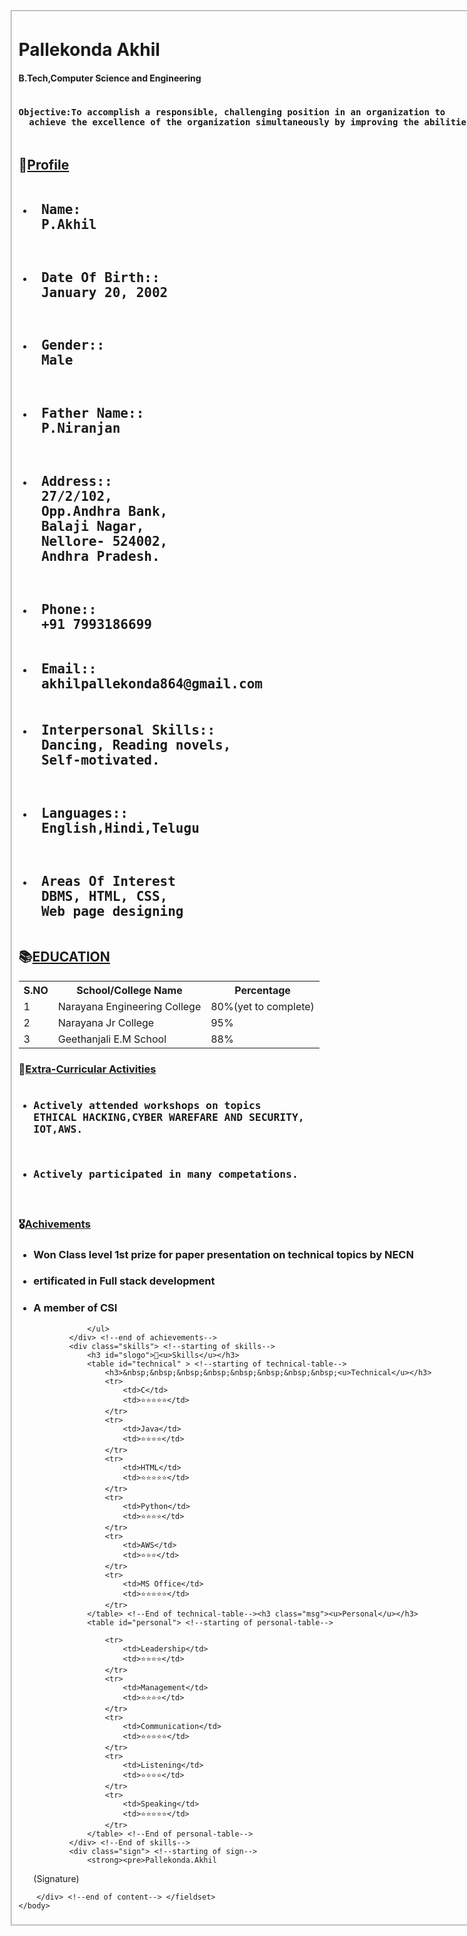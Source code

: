 <!DOCTYPE html>
<html>
    <head>
        <title>My-Resume   
        </title>
        <link rel="stylesheet" href="styles.css">
    </head>
    <body><fieldset >
        <div class="heading"> <!--starting of heading-->
            <h1 id="head1">Pallekonda Akhil</h1>
            <h4 id="head2">B.Tech,Computer Science and Engineering</h4>
            <pre><h4 id="head3"><strong>Objective:</strong>To accomplish a responsible, challenging position in an organization to
  achieve the excellence of the organization simultaneously by improving the abilities</h4></pre>
        </div> <!--End of heading-->
        <div class="content"> <!--Starting of content-->
            <div class="profile"> <!--Starting of profile-->
                <h2 id="plogo"><strong>👦<u>Profile</u></strong></h2>
                <ul id="ulist"> <!--Starting of unordered-list-->
                    <li><pre><h2> Name:
 P.Akhil             </h2></pre></li>
                    <li><pre><h2> Date Of Birth::
 January 20, 2002    </h2></pre></li>
                    <li><pre><h2> Gender::
 Male   </h2></pre></li>
                    <li><pre><h2> Father Name::
 P.Niranjan   </h2></pre></li>
                    <li><pre><h2> Address::
 27/2/102, 
 Opp.Andhra Bank, 
 Balaji Nagar,
 Nellore- 524002,
 Andhra Pradesh.   </h2></pre></li>
                    <li><pre><h2> Phone::
 +91 7993186699 </h2></pre></li>
                    <li><h2><pre> Email::
 akhilpallekonda864@gmail.com  </pre></h2></li>
                    <li><pre><h2> Interpersonal Skills::
 Dancing, Reading novels,
 Self-motivated.</h2></pre></li>
                    <li><pre><h2> Languages::
 English,Hindi,Telugu  </h2></pre></li>
                    <li><pre><h2> Areas Of Interest
 DBMS, HTML, CSS,
 Web page designing </h2></pre></li>
                </ul> <!--End of unordered-list-->
            </div> <!--End of profile-->
            <div class="education"> <!--Starting of education-->
                <h2 id="elogo">📚<u>EDUCATION</u></h2>
                <table id="etable"> <!--stating of education-table-->
                    <tr>
                        <th id="etable">S.NO</th>
                        <th id="etable">School/College Name</th>
                        <th id="etable">Percentage</th>
                    </tr>
                    <tr>
                        <td id="etable">1</td>
                        <td id="etable">Narayana Engineering College</td>
                        <td id="etable">80%(yet to complete)</td>
                    </tr>
                    <tr>
                        <td id="etable">2</td>
                        <td id="etable">Narayana Jr College</td>
                        <td id="etable">95%</td>
                    </tr>
                    <tr>
                        <td id="etable">3</td>
                        <td id="etable">Geethanjali E.M School</td>
                        <td id="etable">88%</td>
                    </tr>
                </table> <!--ending of education-table-->
            </div> <!--End of education-->
            <div class="activities"> <!--start of activities-->
                <h3 id="aclogo">🎫<u>Extra-Curricular Activities</u></h3>
                <ul>
                    <li><pre><h3>Actively attended workshops on topics 
ETHICAL HACKING,CYBER WAREFARE AND SECURITY,
IOT,AWS.           </h3></pre></li>
                      <li><pre><h3>Actively participated in many competations.
                      </h3></pre></li>
                </ul>
            </div> <!--end of activities-->
            <div class="achievements"> <!--start of achievements-->
                <h3 id="alogo">🎖<u>Achivements</u></h3>
                <ul>
                     <li><h3>Won Class level 1st prize for paper presentation on technical topics by NECN</h3></li>
                     <li><h3>ertificated in Full stack development</h3></li>
                     <li><h3>A member of CSI</h3></li>
 
                </ul>
            </div> <!--end of achievements-->
            <div class="skills"> <!--starting of skills-->
                <h3 id="slogo">🎇<u>Skills</u></h3>
                <table id="technical" > <!--starting of technical-table-->
                    <h3>&nbsp;&nbsp;&nbsp;&nbsp;&nbsp;&nbsp;&nbsp;&nbsp;<u>Technical</u></h3>
                    <tr>
                        <td>C</td>
                        <td>⭐⭐⭐⭐⭐</td>
                    </tr>
                    <tr>
                        <td>Java</td>
                        <td>⭐⭐⭐⭐</td>
                    </tr>
                    <tr>
                        <td>HTML</td>
                        <td>⭐⭐⭐⭐⭐</td>
                    </tr>
                    <tr>
                        <td>Python</td>
                        <td>⭐⭐⭐⭐</td>
                    </tr>
                    <tr>
                        <td>AWS</td>
                        <td>⭐⭐⭐</td>
                    </tr>
                    <tr>
                        <td>MS Office</td>
                        <td>⭐⭐⭐⭐⭐</td>
                    </tr>
                </table> <!--End of technical-table--><h3 class="msg"><u>Personal</u></h3>
                <table id="personal"> <!--starting of personal-table-->
                    
                    <tr>
                        <td>Leadership</td>
                        <td>⭐⭐⭐⭐</td>
                    </tr>
                    <tr>
                        <td>Management</td>
                        <td>⭐⭐⭐⭐</td>
                    </tr>
                    <tr>
                        <td>Communication</td>
                        <td>⭐⭐⭐⭐⭐</td>
                    </tr>
                    <tr>
                        <td>Listening</td>
                        <td>⭐⭐⭐⭐</td>
                    </tr>
                    <tr>
                        <td>Speaking</td>
                        <td>⭐⭐⭐⭐⭐</td>
                    </tr>
                </table> <!--End of personal-table-->
            </div> <!--End of skills-->
            <div class="sign"> <!--starting of sign-->
                <strong><pre>Pallekonda.Akhil
  (Signature)
                </pre></strong>
            </div> <!--ending of sign-->
            
        </div> <!--end of content--> </fieldset>
    </body>
</html>
